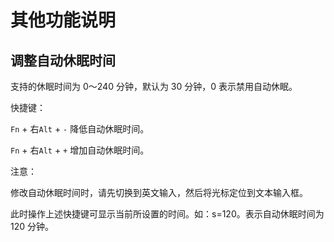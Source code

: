 # 其他功能说明

## 调整自动休眠时间

支持的休眠时间为 0～240 分钟，默认为 30 分钟，0 表示禁用自动休眠。

快捷键：

`Fn` + 右`Alt` + `-` 降低自动休眠时间。

`Fn` + 右`Alt` + `+` 增加自动休眠时间。

注意：

修改自动休眠时间时，请先切换到英文输入，然后将光标定位到文本输入框。

此时操作上述快捷键可显示当前所设置的时间。如：s=120。表示自动休眠时间为 120 分钟。